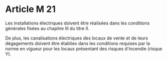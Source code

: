 # Article M 21

Les installations électriques doivent être réalisées dans les conditions générales fixées au chapitre III du titre II.

De plus, les canalisations électriques des locaux de vente et de leurs dégagements doivent être établies dans les conditions requises par la norme en vigueur pour les locaux présentant des risques d'incendie (risque Y).
